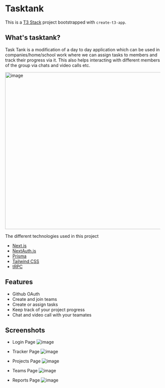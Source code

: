 # Tasktank

This is a [T3 Stack](https://create.t3.gg/) project bootstrapped with `create-t3-app`.

## What's tasktank?
Task Tank is a modification of a day to day application which can be used in companies/home/school work where we can assign tasks to members and track their progress via it. This also helps interacting with different members of the group via chats and video calls etc.

<img width="510" alt="image" src="https://user-images.githubusercontent.com/81756283/235125129-6970a1cf-ddbc-4d91-a054-b59cd4691346.png">

The different technologies used in this project

- [Next.js](https://nextjs.org)
- [NextAuth.js](https://next-auth.js.org)
- [Prisma](https://prisma.io)
- [Tailwind CSS](https://tailwindcss.com)
- [tRPC](https://trpc.io)

## Features
- Github OAuth
- Create and join teams
- Create or assign tasks
- Keep track of your project progress
- Chat and video call with your teamates

## Screenshots
- Login Page
![image](https://user-images.githubusercontent.com/81756283/235125677-0adbe3b5-6173-4d88-b66f-4b5dffd7b135.png)

- Tracker Page
![image](https://user-images.githubusercontent.com/81756283/235125837-359697e6-d580-441c-bbc1-57e9d79d1b20.png)

- Projects Page
![image](https://user-images.githubusercontent.com/81756283/235126032-5d077606-dc01-417c-b56b-c6b747b1f106.png)

- Teams Page
![image](https://user-images.githubusercontent.com/81756283/235126627-513ef891-5b89-4516-bd47-f64a89877f15.png)

- Reports Page
![image](https://user-images.githubusercontent.com/81756283/235126929-bf4a1754-bd7f-44ff-9652-aa8d69f4f58c.png)

